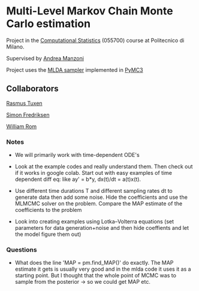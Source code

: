 # Multi-Level Markov Chain Monte Carlo estimation
Project in the [Computational Statistics](https://www11.ceda.polimi.it/schedaincarico/schedaincarico/controller/scheda_pubblica/SchedaPublic.do?&evn_default=evento&matricola=989644&c_insegn=055700) (055700) course at Politecnico di Milano.

Supervised by [Andrea Manzoni](https://www4.ceda.polimi.it/manifesti/manifesti/controller/ricerche/RicercaPerDocentiPublic.do?evn_didattica=evento&k_doc=189941&polij_device_category=DESKTOP&__pj0=0&__pj1=9619a602b442b2145bf9220580e36137)

Project uses the [MLDA sampler](https://docs.pymc.io/en/stable/pymc-examples/examples/samplers/MLDA_introduction.html) implemented in [PyMC3](https://docs.pymc.io/en/v3/)

## Collaborators
[Rasmus Tuxen](https://github.com/RTuxen)

[Simon Fredriksen](https://github.com/Slfredri)

[William Rom](https://www.google.com/)


### Notes
- We will primarily work with time-dependent ODE's

- Look at the example codes and really understand them.
Then check out if it works in google colab.
Start out with easy examples of time dependent diff eq: like  ay' = b*y, dx(t)/dt = a(t)x(t).

- Use different time durations T and different sampling rates dt to generate data then add some noise.
Hide the coefficients and use the MLMCMC solver on the problem. Compare the MAP estimate of the coefficients to the problem

- Look into creating examples using Lotka–Volterra equations (set parameters for data generation+noise and then hide coeffients and 
let the model figure them out)

### Questions
- What does the line 'MAP = pm.find_MAP()' do exactly. The MAP estimate it gets is usually very good and in the mlda code it uses it as a starting point. But I thought that the whole point of MCMC was to sample from the posterior -> so we could get MAP etc.
